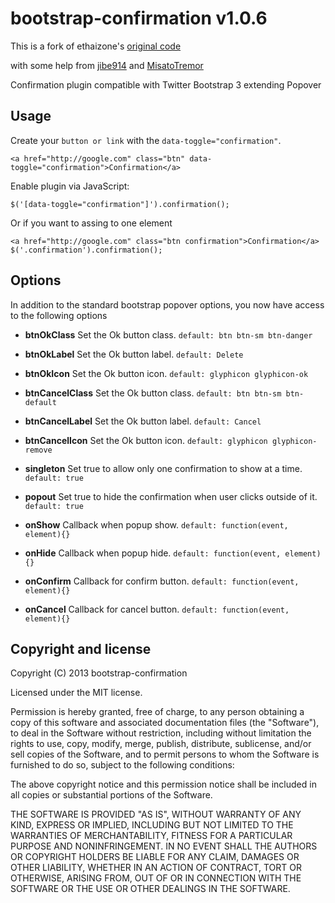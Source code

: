 # bootstrap-confirmation v1.0.6

This is a fork of ethaizone's [original code](https://github.com/ethaizone/Bootstrap-Confirmation)

with some help from [jibe914](https://github.com/jibe914/Bootstrap-Confirmation)
and [MisatoTremor](https://github.com/MisatoTremor/bootstrap-confirmation)

Confirmation plugin compatible with Twitter Bootstrap 3 extending Popover

## Usage

Create your `button or link` with the `data-toggle="confirmation"`.

    <a href="http://google.com" class="btn" data-toggle="confirmation">Confirmation</a>

Enable plugin via JavaScript:

    $('[data-toggle="confirmation"]').confirmation();

Or if you want to assing to one element

    <a href="http://google.com" class="btn confirmation">Confirmation</a>
    $('.confirmation').confirmation();

## Options

In addition to the standard bootstrap popover options, you now have access to the following options

+ **btnOkClass**
Set the Ok button class. `default: btn btn-sm btn-danger`

+ **btnOkLabel**
Set the Ok button label. `default: Delete`

+ **btnOkIcon**
Set the Ok button icon. `default: glyphicon glyphicon-ok`

+ **btnCancelClass**
Set the Ok button class. `default: btn btn-sm btn-default`

+ **btnCancelLabel**
Set the Ok button label. `default: Cancel`

+ **btnCancelIcon**
Set the Ok button icon. `default: glyphicon glyphicon-remove`

+ **singleton**
Set true to allow only one confirmation to show at a time. `default: true`

+ **popout**
Set true to hide the confirmation when user clicks outside of it. `default: true`

+ **onShow**
Callback when popup show. `default: function(event, element){}`

+ **onHide**
Callback when popup hide. `default: function(event, element){}`

+ **onConfirm**
Callback for confirm button. `default: function(event, element){}`

+ **onCancel**
Callback for cancel button. `default: function(event, element){}`

## Copyright and license

Copyright (C) 2013 bootstrap-confirmation

Licensed under the MIT license.

Permission is hereby granted, free of charge, to any person obtaining a copy of this software and associated documentation files (the "Software"), to deal in the Software without restriction, including without limitation the rights to use, copy, modify, merge, publish, distribute, sublicense, and/or sell copies of the Software, and to permit persons to whom the Software is furnished to do so, subject to the following conditions:

The above copyright notice and this permission notice shall be included in all copies or substantial portions of the Software.

THE SOFTWARE IS PROVIDED "AS IS", WITHOUT WARRANTY OF ANY KIND, EXPRESS OR IMPLIED, INCLUDING BUT NOT LIMITED TO THE WARRANTIES OF MERCHANTABILITY, FITNESS FOR A PARTICULAR PURPOSE AND NONINFRINGEMENT. IN NO EVENT SHALL THE AUTHORS OR COPYRIGHT HOLDERS BE LIABLE FOR ANY CLAIM, DAMAGES OR OTHER LIABILITY, WHETHER IN AN ACTION OF CONTRACT, TORT OR OTHERWISE, ARISING FROM, OUT OF OR IN CONNECTION WITH THE SOFTWARE OR THE USE OR OTHER DEALINGS IN THE SOFTWARE.
